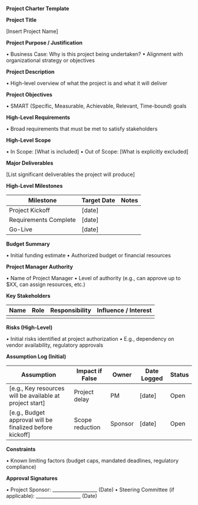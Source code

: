**Project Charter Template**

**Project Title**

[Insert Project Name]

**Project Purpose / Justification**

•	Business Case: Why is this project being undertaken?
•	Alignment with organizational strategy or objectives

**Project Description**

•	High-level overview of what the project is and what it will deliver

**Project Objectives**

•	SMART (Specific, Measurable, Achievable, Relevant, Time-bound) goals

**High-Level Requirements**

•	Broad requirements that must be met to satisfy stakeholders

**High-Level Scope**

•	In Scope: [What is included]
•	Out of Scope: [What is explicitly excluded]

**Major Deliverables**

[List significant deliverables the project will produce]

**High-Level Milestones**

| Milestone             | Target Date | Notes |
| --------------------- | ----------- | ----- |
| Project Kickoff       | \[date]     |       |
| Requirements Complete | \[date]     |       |
| Go-Live               | \[date]     |       |

**Budget Summary**

•	Initial funding estimate
•	Authorized budget or financial resources

**Project Manager Authority**

•	Name of Project Manager
•	Level of authority (e.g., can approve up to $XX, can assign resources, etc.)

**Key Stakeholders**

 | Name | Role | Responsibility | Influence / Interest |
| ---- | ---- | -------------- | -------------------- |
|      |      |                |                      |

**Risks (High-Level)**

•	Initial risks identified at project authorization
•	E.g., dependency on vendor availability, regulatory approvals

**Assumption Log (Initial)**

| Assumption                                                | Impact if False | Owner   | Date Logged | Status |
| --------------------------------------------------------- | --------------- | ------- | ----------- | ------ |
| \[e.g., Key resources will be available at project start] | Project delay   | PM      | \[date]     | Open   |
| \[e.g., Budget approval will be finalized before kickoff] | Scope reduction | Sponsor | \[date]     | Open   |

**Constraints**

•	Known limiting factors (budget caps, mandated deadlines, regulatory compliance)

**Approval Signatures**

•	Project Sponsor: ___________________ (Date)
•	Steering Committee (if applicable): ___________________ (Date)
